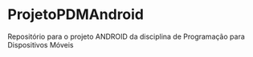 # ProjetoPDMAndroid
Repositório para o projeto ANDROID da disciplina de Programação para Dispositivos Móveis
